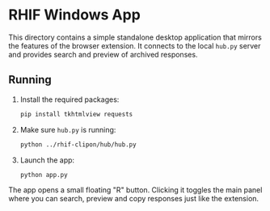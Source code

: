 # RHIF Windows App

This directory contains a simple standalone desktop application that mirrors the features of the browser extension. It connects to the local `hub.py` server and provides search and preview of archived responses.

## Running

1. Install the required packages:
   ```bash
   pip install tkhtmlview requests
   ```
2. Make sure `hub.py` is running:
   ```bash
   python ../rhif-clipon/hub/hub.py
   ```
3. Launch the app:
   ```bash
   python app.py
   ```

The app opens a small floating "R" button. Clicking it toggles the main panel where you can search, preview and copy responses just like the extension.
